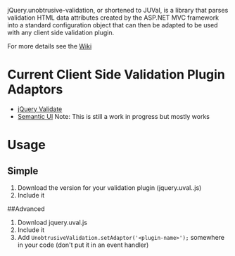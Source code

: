 jQuery.unobtrusive-validation, or shortened to JUVal, is a library that parses validation HTML data attributes created by the ASP.NET MVC framework into a standard configuration object that can then be adapted to be used with any client side validation plugin.

For more details see the [Wiki](https://github.com/amura11/jQuery.unobtrusive-validation/wiki)

# Current Client Side Validation Plugin Adaptors
* [jQuery Validate](http://jqueryvalidation.org/)
* [Semantic UI](http://semantic-ui.com/behaviors/form.html) Note: This is still a work in progress but mostly works

# Usage
## Simple
1. Download the version for your validation plugin (jquery.uval.<plugin-name>.js)
2. Include it

##Advanced
1. Download jquery.uval.js
2. Include it
3. Add `UnobtrusiveValidation.setAdaptor('<plugin-name>');` somewhere in your code (don't put it in an event handler)
